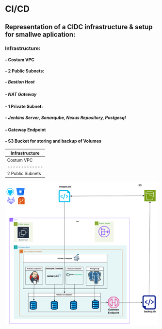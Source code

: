 # CI/CD
## Representation of a CIDC infrastructure & setup for smallwe aplication:
### Infrastructure:
#### - Costum VPC
#### - 2 Public Subnets:
  ##### - Bastion Host
#####     - NAT Gateway
#### - 1 Private Subnet:
#####     - Jenkins Server, Sonarqube, Nexus Repository, Postgesql
#### - Gateway Endpoint
####  - S3 Bucket for storing and backup of Volumes 
| Infrastructure |
| ------------- |
| Costum VPC  | Second Header |
| ------------- | ------------- |
|  2 Public Subnets  | Content Cell  |


![alt text](https://github.com/dev126712/cicd/blob/2d79805398c75877537e3484ff48f43334716e04/cicd.png)
